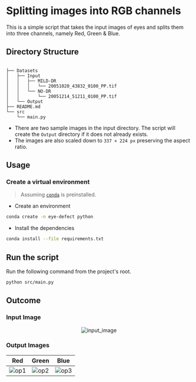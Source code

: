 # Splitting images into RGB channels

This is a simple script that takes the input images of eyes and splits them into three channels, namely Red, Green & Blue.

## Directory Structure

```text

├── Datasets
│   ├── Input
│   │   ├── MILD-DR
│   │   │   └── 20051020_43832_0100_PP.tif
│   │   └── NO-DR
│   │       └── 20051214_51211_0100_PP.tif
│   └── Output
├── README.md
└── src
    └── main.py
```

- There are two sample images in the input directory. The script will create the `Output` directory if it does not already exists.
- The images are also scaled down to `337 × 224 px` preserving the aspect ratio.


## Usage

### Create a virtual environment

> Assuming [`conda`](https://www.anaconda.com/products/individual#Downloads) is preinstalled.

- Create an environment

```bash
conda create -n eye-defect python
```

- Install the dependencies

```bash
conda install --file requirements.txt
```

## Run the script

Run the following command from the project's root.

```bash
python src/main.py
```

## Outcome

### Input Image

<center>

![input_image](https://i.stack.imgur.com/hZlr9.jpg)

</center>

### Output Images

| Red | Green | Blue |
| :---: | :---: | :---: |
| ![op1](https://i.stack.imgur.com/0odOf.jpg) | ![op2](https://i.stack.imgur.com/G3SSB.jpg) | ![op3](https://i.stack.imgur.com/ZQ2NR.jpg) |
